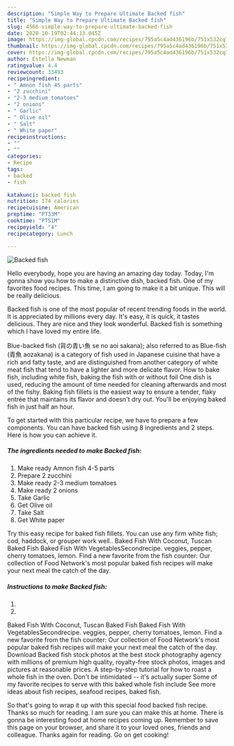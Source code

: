 ```yaml
---
description: "Simple Way to Prepare Ultimate Backed fish"
title: "Simple Way to Prepare Ultimate Backed fish"
slug: 4566-simple-way-to-prepare-ultimate-backed-fish
date: 2020-10-19T02:44:13.045Z
image: https://img-global.cpcdn.com/recipes/795a5c4ad436196b/751x532cq70/backed-fish-recipe-main-photo.jpg
thumbnail: https://img-global.cpcdn.com/recipes/795a5c4ad436196b/751x532cq70/backed-fish-recipe-main-photo.jpg
cover: https://img-global.cpcdn.com/recipes/795a5c4ad436196b/751x532cq70/backed-fish-recipe-main-photo.jpg
author: Estella Newman
ratingvalue: 4.4
reviewcount: 33493
recipeingredient:
- " Amnon fish 45 parts"
- "2 zucchini"
- "2-3 medium tomatoes"
- "2 onions"
- " Garlic"
- " Olive oil"
- " Salt"
- " White paper"
recipeinstructions:
- ""
- ""
categories:
- Recipe
tags:
- backed
- fish

katakunci: backed fish 
nutrition: 174 calories
recipecuisine: American
preptime: "PT33M"
cooktime: "PT51M"
recipeyield: "4"
recipecategory: Lunch

---
```



![Backed fish](https://img-global.cpcdn.com/recipes/795a5c4ad436196b/751x532cq70/backed-fish-recipe-main-photo.jpg)

Hello everybody, hope you are having an amazing day today. Today, I'm gonna show you how to make a distinctive dish, backed fish. One of my favorites food recipes. This time, I am going to make it a bit unique. This will be really delicious.

Backed fish is one of the most popular of recent trending foods in the world. It is appreciated by millions every day. It's easy, it is quick, it tastes delicious. They are nice and they look wonderful. Backed fish is something which I have loved my entire life.

Blue-backed fish (背の青い魚 se no aoi sakana); also referred to as Blue-fish (青魚 aozakana) is a category of fish used in Japanese cuisine that have a rich and fatty taste, and are distinguished from another category of white meat fish that tend to have a lighter and more delicate flavor. How to bake fish, including white fish, baking the fish with or without foil One dish is used, reducing the amount of time needed for cleaning afterwards and most of the fishy. Baking fish fillets is the easiest way to ensure a tender, flaky entrée that maintains its flavor and doesn&#39;t dry out. You&#39;ll be enjoying baked fish in just half an hour.


To get started with this particular recipe, we have to prepare a few components. You can have backed fish using 8 ingredients and 2 steps. Here is how you can achieve it.

<!--inarticleads1-->

##### The ingredients needed to make Backed fish:

1. Make ready  Amnon fish 4-5 parts
1. Prepare 2 zucchini
1. Make ready 2-3 medium tomatoes
1. Make ready 2 onions
1. Take  Garlic
1. Get  Olive oil
1. Take  Salt
1. Get  White paper


Try this easy recipe for baked fish fillets. You can use any firm white fish; cod, haddock, or grouper work well.. Baked Fish With Coconut, Tuscan Baked Fish Baked Fish With VegetablesSecondrecipe. veggies, pepper, cherry tomatoes, lemon. Find a new favorite from the fish counter: Our collection of Food Network&#39;s most popular baked fish recipes will make your next meal the catch of the day. 

<!--inarticleads2-->

##### Instructions to make Backed fish:

1. 
1. 


Baked Fish With Coconut, Tuscan Baked Fish Baked Fish With VegetablesSecondrecipe. veggies, pepper, cherry tomatoes, lemon. Find a new favorite from the fish counter: Our collection of Food Network&#39;s most popular baked fish recipes will make your next meal the catch of the day. Download Backed fish stock photos at the best stock photography agency with millions of premium high quality, royalty-free stock photos, images and pictures at reasonable prices. A step-by-step tutorial for how to roast a whole fish in the oven. Don&#39;t be intimidated -- it&#39;s actually super Some of my favorite recipes to serve with this baked whole fish include See more ideas about fish recipes, seafood recipes, baked fish. 

So that's going to wrap it up with this special food backed fish recipe. Thanks so much for reading. I am sure you can make this at home. There is gonna be interesting food at home recipes coming up. Remember to save this page on your browser, and share it to your loved ones, friends and colleague. Thanks again for reading. Go on get cooking!
